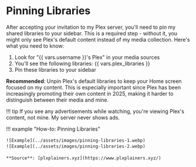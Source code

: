 # Pinning Libraries

After accepting your invitation to my Plex server, you'll need to pin my shared libraries to your sidebar. This is a required step - without it, you might only see Plex's default content instead of my media collection. Here's what you need to know:

1. Look for "{{ vars.username }}'s Plex" in your media sources
2. You'll see the following libraries: {{ vars.plex_libraries }}
3. Pin these libraries to your sidebar

**Recommended**: Unpin Plex's default libraries to keep your Home screen focused on my content. This is especially important since Plex has been increasingly promoting their own content in 2025, making it harder to distinguish between their media and mine.

!!! tip
    If you see any advertisements while watching, you're viewing Plex's content, not mine. My server never shows ads.

!!! example "How-to: Pinning Libraries"

    ![Example](../assets/images/pinning-libraries-1.webp)
    ![Example](../assets/images/pinning-libraries-2.webp)

    **Source**: [plxplainers.xyz](https://www.plxplainers.xyz/)
